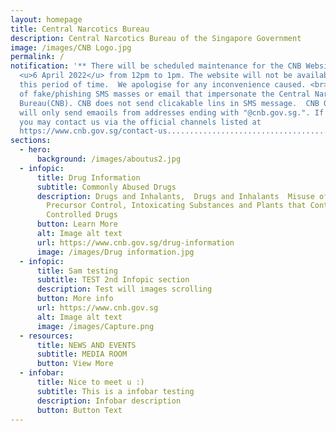 ```yaml
---
layout: homepage
title: Central Narcotics Bureau
description: Central Narcotics Bureau of the Singapore Government
image: /images/CNB Logo.jpg
permalink: /
notification: '** There will be scheduled maintenance for the CNB Website on
  <u>6 April 2022</u> from 12pm to 1pm. The website will not be available during
  this period of time.  We apologise for any inconvenience caused. <br>**Beware
  of fake/phishing SMS masses or email that impersonate the Central Narcotics
  Bureau(CNB). CNB does not send clicakable lins in SMS message.  CNB Officers
  will only send emaoils from addresses ending with "@cnb.gov.sg.". If in doubt,
  you may contact us via the official channels listed at
  https://www.cnb.gov.sg/contact-us.............................................................................................................................................................................................................................................................................................................................................................1111111111111111111111111111111111111111111111111111111111111111111111111111111111111111111111111111111111111111111111111111111111111111111111122222222222222222222222222222222222222222222223333333333333333333333333333333333333333333333444444444444444444444444444444444445555555555555555555555555666666666666666666666677777777777777777778888888888888888888999999999999999000000000000000000'
sections:
  - hero:
      background: /images/aboutus2.jpg
  - infopic:
      title: Drug Information
      subtitle: Commonly Abused Drugs
      description: Drugs and Inhalants,  Drugs and Inhalants  Misuse of Drugs Act,
        Precursor Control, Intoxicating Substances and Plants that Contain
        Controlled Drugs
      button: Learn More
      alt: Image alt text
      url: https://www.cnb.gov.sg/drug-information
      image: /images/Drug information.jpg
  - infopic:
      title: Sam testing
      subtitle: TEST 2nd Infopic section
      description: Test will images scrolling
      button: More info
      url: https://www.cnb.gov.sg
      alt: Image alt text
      image: /images/Capture.png
  - resources:
      title: NEWS AND EVENTS
      subtitle: MEDIA ROOM
      button: View More
  - infobar:
      title: Nice to meet u :)
      subtitle: This is a infobar testing
      description: Infobar description
      button: Button Text
---
```


